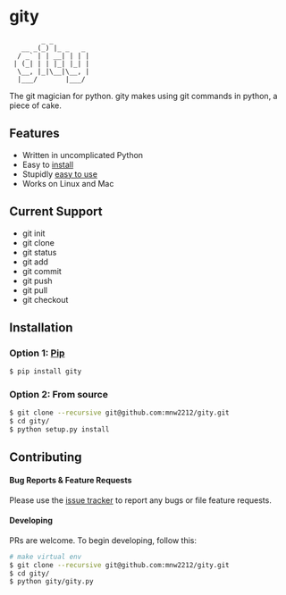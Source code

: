 # gity

```
        _ _         
   __ _(_) |_ _   _ 
  / _` | | __| | | |
 | (_| | | |_| |_| |
  \__, |_|\__|\__, |
  |___/       |___/ 

```
The git magician for python. gity makes using git commands in python, a piece of cake.



## Features

- Written in uncomplicated Python
- Easy to [install](https://github.com/mnw2212/gity#installation)
- Stupidly [easy to use](https://github.com/mnw2212/gity#usage)
- Works on Linux and Mac

## Current Support
- git init
- git clone
- git status
- git add
- git commit
- git push
- git pull
- git checkout


## Installation


### Option 1: [Pip](https://pypi.python.org/pypi/gity)

```bash
$ pip install gity
```

### Option 2: From source

```bash
$ git clone --recursive git@github.com:mnw2212/gity.git
$ cd gity/
$ python setup.py install
```



## Contributing

#### Bug Reports & Feature Requests

Please use the [issue tracker](https://github.com/mnw2212/gity/issues) to report any bugs or file feature requests.

#### Developing

PRs are welcome. To begin developing, follow this:

```bash
# make virtual env
$ git clone --recursive git@github.com:mnw2212/gity.git
$ cd gity/
$ python gity/gity.py
```